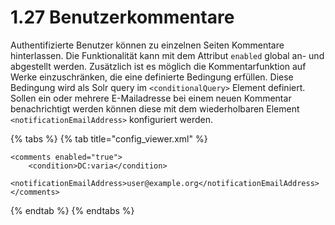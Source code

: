 # 1.27 Benutzerkommentare

Authentifizierte Benutzer können zu einzelnen Seiten Kommentare hinterlassen. Die Funktionalität kann mit dem Attribut `enabled` global an- und abgestellt werden. Zusätzlich ist es möglich die Kommentarfunktion auf Werke einzuschränken, die eine definierte Bedingung erfüllen. Diese Bedingung wird als Solr query im `<conditionalQuery>` Element definiert. Sollen ein oder mehrere E-Mailadresse bei einem neuen Kommentar benachrichtigt werden können diese mit dem wiederholbaren Element `<notificationEmailAddress>` konfiguriert werden.

{% tabs %}
{% tab title="config\_viewer.xml" %}
```markup
<comments enabled="true">
    <condition>DC:varia</condition>
    <notificationEmailAddress>user@example.org</notificationEmailAddress>
</comments>
```
{% endtab %}
{% endtabs %}

